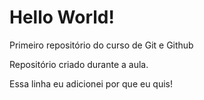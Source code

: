 # Hello World!
 Primeiro repositório do curso de Git e Github

 Repositório criado durante a aula.
 
 Essa linha eu adicionei por que eu quis!
